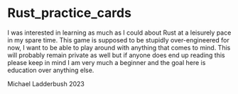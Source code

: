 # Rust_practice_cards

  I was interested in learning as much as I could about Rust at a leisurely
pace in my spare time. This game is supposed to be stupidly over-engineered for now, I
want to be able to play around with anything that comes to mind. This will probably 
remain private as well but if anyone does end up reading this please keep in mind
I am very much a beginner and the goal here is education over anything else.


Michael Ladderbush
2023
